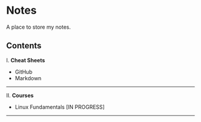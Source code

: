 # Notes
A place to store my notes.

## Contents
I. **Cheat Sheets**
- GitHub 
- Markdown

<hr>

II. **Courses**
- Linux Fundamentals [IN PROGRESS]

<hr>